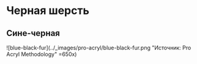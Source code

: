 # Черная шерсть

## Сине-черная

![blue-black-fur](../_images/pro-acryl/blue-black-fur.png "Источник: Pro Acryl Methodology" =650x)